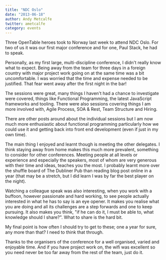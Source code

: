 ```yaml
---
title: "NDC Oslo"
date: "2013-06-18"
author: Andy Metcalfe
twitter: ametcalfe
category: events
---
```


Three OpenTable heroes took to Norway last week to attend NDC Oslo. For two of us it was our first major conference and for one, Paul Stack, he had to speak.

Personally, as my first large, multi-discipline conference, I didn't really know what to expect. Being away from the team for three days in a foreign country with major project work going on at the same time was a bit uncomfortable. I was worried that the time and expense needed to be justified. That fear went away after the first night in the bar!

The sessions were great, many things I haven't had a chance to investigate were covered, things like Functional Programming, the latest JavaScript frameworks and tooling. There were also sessions covering things I am more involved with, Agile Process, SOA & Rest, Team Structure and Hiring.

There are other posts around about the individual sessions but I am now much more enthusiastic about functional programming particularly how we could use it and getting back into front end development (even if just in my own time).

The main thing I enjoyed and learnt though is meeting the other delegates. I think staying away from home makes this much more prevalent, something to consider for other conferences. Meeting people at all levels or experience and especially the speakers, most of whom are very generous with their time and ideas, teaches you the most. I probably learnt more over the shuffle board of The Dubliner Pub than reading blog post online in a year (that may be a stretch, but I did learn I was by far the best player on the night).

Watching a colleague speak was also interesting, when you work with a buffoon, however passionate and hard working, to see people actually interested in what he has to say is an eye opener. It makes you realise what you are doing and all its challenges are a step forwards and one to keep pursuing. It also makes you think, "if he can do it, I must be able to, what knowledge should I share?". What to share is the hard bit.

My final point is how often I should try to get to these; one a year for sure, any more than that? I need to think that through.

Thanks to the organisers of the conference for a well organised, varied and enjoyable time. And if you have project work on, the wifi was excellent so you need never be too far away from the rest of the team, just do it.
